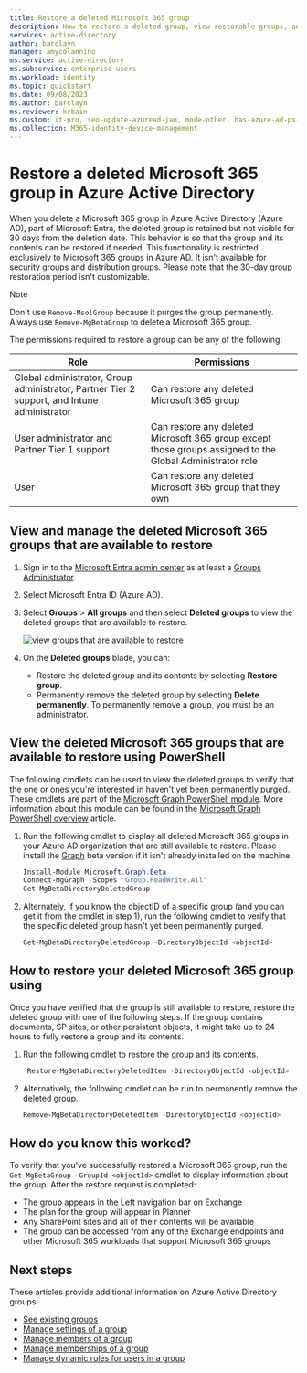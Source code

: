 ```yaml
---
title: Restore a deleted Microsoft 365 group
description: How to restore a deleted group, view restorable groups, and permanently delete a group in Azure Active Directory
services: active-directory
author: barclayn
manager: amycolannino
ms.service: active-directory
ms.subservice: enterprise-users
ms.workload: identity
ms.topic: quickstart
ms.date: 09/08/2023
ms.author: barclayn
ms.reviewer: krbain
ms.custom: it-pro, seo-update-azuread-jan, mode-other, has-azure-ad-ps-ref
ms.collection: M365-identity-device-management
---
```

# Restore a deleted Microsoft 365 group in Azure Active Directory

When you delete a Microsoft 365 group in Azure Active Directory (Azure AD), part of Microsoft Entra, the deleted group is retained but not visible for 30 days from the deletion date. This behavior is so that the group and its contents can be restored if needed. This functionality is restricted exclusively to Microsoft 365 groups in Azure AD. It isn't available for security groups and distribution groups. Please note that the 30-day group restoration period isn't customizable.

> [!NOTE]
> Don't use `Remove-MsolGroup` because it purges the group permanently. Always use `Remove-MgBetaGroup` to delete a Microsoft 365 group.

The permissions required to restore a group can be any of the following:

Role | Permissions
--------- | ---------
Global administrator, Group administrator, Partner Tier 2 support, and Intune administrator | Can restore any deleted Microsoft 365 group
User administrator and Partner Tier 1 support | Can restore any deleted Microsoft 365 group except those groups assigned to the Global Administrator role
User | Can restore any deleted Microsoft 365 group that they own

## View and manage the deleted Microsoft 365 groups that are available to restore

1. Sign in to the [Microsoft Entra admin center](https://entra.microsoft.com) as at least a [Groups Administrator](../roles/permissions-reference.md#groups-administrator).
1. Select Microsoft Entra ID (Azure AD).
1. Select **Groups** > **All groups** and then select **Deleted groups** to view the deleted groups that are available to restore.

    ![view groups that are available to restore](./media/groups-restore-deleted/deleted-groups3.png)

1. On the **Deleted groups** blade, you can:

   - Restore the deleted group and its contents by selecting **Restore group**.
   - Permanently remove the deleted group by selecting **Delete permanently**. To permanently remove a group, you must be an administrator.

## View the deleted Microsoft 365 groups that are available to restore using PowerShell

The following cmdlets can be used to view the deleted groups to verify that the one or ones you're interested in haven't yet been permanently purged. These cmdlets are part of the [Microsoft Graph PowerShell module](/powershell/microsoftgraph/installation?view=graph-powershell-1.0&preserve-view=true). More information about this module can be found in the [Microsoft Graph PowerShell overview](/powershell/microsoftgraph/overview?view=graph-powershell-1.0&preserve-view=true) article.

1.  Run the following cmdlet to display all deleted Microsoft 365 groups in your Azure AD organization that are still available to restore. Please install the [Graph](/powershell/microsoftgraph/installation?view=graph-powershell-1.0&preserve-view=true) beta version if it isn't already installed on the machine.
   

    ```powershell
    Install-Module Microsoft.Graph.Beta
    Connect-MgGraph -Scopes "Group.ReadWrite.All"
    Get-MgBetaDirectoryDeletedGroup
    ```

2.  Alternately, if you know the objectID of a specific group (and you can get it from the cmdlet in step 1), run the following cmdlet to verify that the specific deleted group hasn't yet been permanently purged.

    ```powershell
    Get-MgBetaDirectoryDeletedGroup -DirectoryObjectId <objectId>
    ```

## How to restore your deleted Microsoft 365 group using 

Once you have verified that the group is still available to restore, restore the deleted group with one of the following steps. If the group contains documents, SP sites, or other persistent objects, it might take up to 24 hours to fully restore a group and its contents.

1. Run the following cmdlet to restore the group and its contents.
 

   ```powershell    
    Restore-MgBetaDirectoryDeletedItem -DirectoryObjectId <objectId>
    ``` 

2. Alternatively, the following cmdlet can be run to permanently remove the deleted group.
    

    ```powershell
    Remove-MgBetaDirectoryDeletedItem -DirectoryObjectId <objectId>
    ```

## How do you know this worked?

To verify that you’ve successfully restored a Microsoft 365 group, run the `Get-MgBetaGroup –GroupId <objectId>` cmdlet to display information about the group. After the restore request is completed:

- The group appears in the Left navigation bar on Exchange
- The plan for the group will appear in Planner
- Any SharePoint sites and all of their contents will be available
- The group can be accessed from any of the Exchange endpoints and other Microsoft 365 workloads that support Microsoft 365 groups

## Next steps

These articles provide additional information on Azure Active Directory groups.

* [See existing groups](../fundamentals/groups-view-azure-portal.md)
* [Manage settings of a group](../fundamentals/how-to-manage-groups.md)
* [Manage members of a group](../fundamentals/how-to-manage-groups.md)
* [Manage memberships of a group](../fundamentals/how-to-manage-groups.md)
* [Manage dynamic rules for users in a group](groups-dynamic-membership.md)
